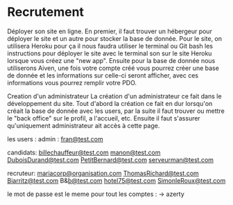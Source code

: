 # Recrutement

Déployer son site en ligne.
En premier, il faut trouver un hébergeur pour déployer le site et un autre pour stocker la base de donnée.
Pour le site, on utilisera Heroku pour ça il nous faudra utiliser le terminal ou Git bash les instructions pour déployer le site avec le terminal son sur le site Heroku lorsque vous créez une "new app".
Ensuite pour la base de donnée nous utiliserons Aiven, une fois votre compte créé vous pourrez créer une base de donnée et les informations sur celle-ci seront afficher, avec ces informations vous pourrez remplir votre PDO.

Creation d'un administrateur 
La création d'un administrateur ce fait dans le développement du site. Tout d'abord la création ce fait en dur lorsqu'on créait la base de donnée avec les users, par la suite il faut trouver ou mettre le "back office" sur le profil, a l'accueil, etc. 
Ensuite il faut s'assurer qu'uniquement administrateur ait accès à cette page.


les users :
admin : fran@test.com  

candidats:
billechauffeur@test.com
manon@test.com 
DuboisDurand@test.com
PetitBernard@test.com
serveurman@test.com

recruteur:
mariacorp@organisation.com
ThomasRichard@test.com 
Biarritz@test.com 
B&b@test.com
hotel75@test.com
SimonleRoux@test.com

le mot de passe est le meme pour tout les comptes : -> azerty


